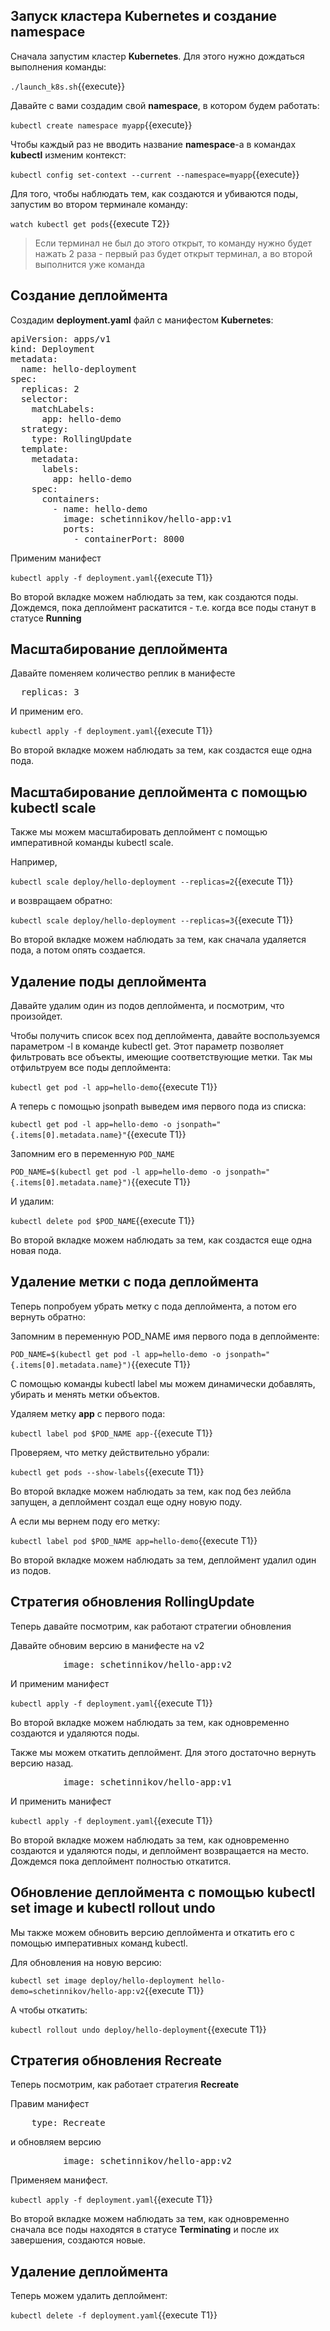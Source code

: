 ## Запуск кластера Kubernetes и создание namespace
Сначала запустим кластер **Kubernetes**. Для этого нужно дождаться выполнения команды:

`./launch_k8s.sh`{{execute}}

Давайте с вами создадим свой **namespace**, в котором будем работать:

`kubectl create namespace myapp`{{execute}}

Чтобы каждый раз не вводить название **namespace**-а в командах **kubectl** изменим контекст:

`kubectl config set-context --current --namespace=myapp`{{execute}}

Для того, чтобы наблюдать тем, как создаются и убиваются поды, запустим во втором терминале команду:

`watch kubectl get pods`{{execute T2}}

> Если терминал не был до этого открыт, то команду нужно будет нажать 2 раза - первый раз будет открыт терминал, а во второй выполнится уже команда

## Создание деплоймента

Создадим **deployment.yaml** файл с манифестом **Kubernetes**: 

<pre class="file" data-filename="./deployment.yaml" data-target="replace">
apiVersion: apps/v1
kind: Deployment
metadata:
  name: hello-deployment
spec:
  replicas: 2
  selector:
    matchLabels:
      app: hello-demo
  strategy:
    type: RollingUpdate
  template:
    metadata:
      labels:
        app: hello-demo
    spec:
      containers:
        - name: hello-demo
          image: schetinnikov/hello-app:v1
          ports:
            - containerPort: 8000
</pre>

Применим манифест

`kubectl apply -f deployment.yaml`{{execute T1}}

Во второй вкладке можем наблюдать за тем, как создаются поды. 
Дождемся, пока деплоймент раскатится - т.е. когда все поды станут в статусе **Running**

## Масштабирование деплоймента

Давайте поменяем количество реплик в манифесте

<pre class="file" data-filename="./deployment.yaml" data-target="insert" data-marker="  replicas: 2">
  replicas: 3</pre>
  
И применим его.

`kubectl apply -f deployment.yaml`{{execute T1}}

Во второй вкладке можем наблюдать за тем, как создаcтся еще одна пода.

## Масштабирование деплоймента с помощью kubectl scale 

Также мы можем масштабировать деплоймент с помощью императивной команды kubectl scale.

Например, 

`kubectl scale deploy/hello-deployment --replicas=2`{{execute T1}}

и возвращаем обратно:

`kubectl scale deploy/hello-deployment --replicas=3`{{execute T1}}

Во второй вкладке можем наблюдать за тем, как сначала удаляется пода, а потом опять создается.


## Удаление поды деплоймента 

Давайте удалим один из подов деплоймента, и посмотрим, что произойдет. 

Чтобы получить список всех под деплоймента, давайте воспользуемся параметром -l в команде kubectl get. Этот параметр позволяет фильтровать все объекты, имеющие соответствующие метки. Так мы отфильтруем все поды деплоймента:

`kubectl get pod -l app=hello-demo`{{execute T1}}

А теперь с помощью jsonpath выведем имя первого пода из списка:

`kubectl get pod -l app=hello-demo -o jsonpath="{.items[0].metadata.name}"`{{execute T1}}

Запомним его в переменную `POD_NAME`

`POD_NAME=$(kubectl get pod -l app=hello-demo -o jsonpath="{.items[0].metadata.name}")`{{execute T1}}

И удалим:

`kubectl delete pod $POD_NAME`{{execute T1}}

Во второй вкладке можем наблюдать за тем, как создаcтся еще одна новая пода.

## Удаление метки с пода деплоймента

Теперь попробуем убрать метку с пода деплоймента, а потом его вернуть обратно:

Запомним в переменную POD_NAME имя первого пода в деплойменте: 

`POD_NAME=$(kubectl get pod -l app=hello-demo -o jsonpath="{.items[0].metadata.name}")`{{execute T1}}

С помощью команды kubectl label мы можем динамически добавлять, убирать и менять метки объектов. 

Удаляем метку **app** с первого пода:

`kubectl label pod $POD_NAME app-`{{execute T1}}

Проверяем, что метку действительно убрали: 

`kubectl get pods --show-labels`{{execute T1}}

Во второй вкладке можем наблюдать за тем, как под без лейбла запущен, а деплоймент создал еще одну новую поду.

А если мы вернем поду его метку:

`kubectl label pod $POD_NAME app=hello-demo`{{execute T1}}

Во второй вкладке можем наблюдать за тем, деплоймент удалил один из подов.

## Стратегия обновления RollingUpdate

Теперь давайте посмотрим, как работают стратегии обновления 

Давайте обновим версию в манифесте на v2

<pre class="file" data-filename="./deployment.yaml" data-target="insert" data-marker="          image: schetinnikov/hello-app:v1">
          image: schetinnikov/hello-app:v2</pre>

И применим манифест

`kubectl apply -f deployment.yaml`{{execute T1}}

Во второй вкладке можем наблюдать за тем, как одновременно создаются и удаляются поды.

Также мы можем откатить деплоймент. Для этого достаточно вернуть версию назад.

<pre class="file" data-filename="./deployment.yaml" data-target="insert" data-marker="          image: schetinnikov/hello-app:v2">
          image: schetinnikov/hello-app:v1</pre>

И применить манифест 

`kubectl apply -f deployment.yaml`{{execute T1}}

Во второй вкладке можем наблюдать за тем, как одновременно создаются и удаляются поды, и деплоймент возвращается на место. Дождемся пока деплоймент полностью откатится. 

## Обновление деплоймента с помощью kubectl set image и kubectl rollout undo

Мы также можем обновить версию деплоймента и откатить его с помощью императивных команд kubectl. 

Для обновления на новую версию:

`kubectl set image deploy/hello-deployment hello-demo=schetinnikov/hello-app:v2`{{execute T1}}

А чтобы откатить:

`kubectl rollout undo deploy/hello-deployment`{{execute T1}}

## Стратегия обновления Recreate

Теперь посмотрим, как работает стратегия **Recreate**

Правим манифест

<pre class="file" data-filename="./deployment.yaml" data-target="insert" data-marker="    type: RollingUpdate">
    type: Recreate</pre>

и обновляем версию 

<pre class="file" data-filename="./deployment.yaml" data-target="insert" data-marker="          image: schetinnikov/hello-app:v1">
          image: schetinnikov/hello-app:v2</pre>

Применяем манифест. 

`kubectl apply -f deployment.yaml`{{execute T1}}

Во второй вкладке можем наблюдать за тем, как одновременно сначала все поды находятся в статусе **Terminating** и после их завершения, создаются новые.

## Удаление деплоймента

Теперь можем удалить деплоймент:

`kubectl delete -f deployment.yaml`{{execute T1}}
